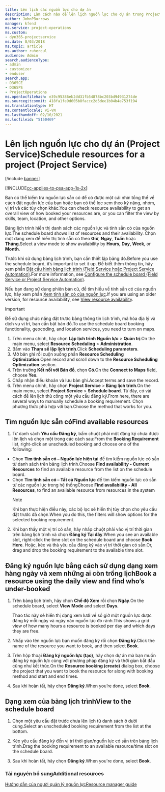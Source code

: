```yaml
---
title: Lên lịch các nguồn lực cho dự án
description: Làm cách nào để lên lịch nguồn lực cho dự án trong Project Service
author: JohnPBurrows
manager: kfend
ms.service: project-operations
ms.custom:
- dyn365-projectservice
ms.date: 8/03/2018
ms.topic: article
ms.author: ruhercul
audience: Admin
search.audienceType:
- admin
- customizer
- enduser
search.app:
- D365CE
- D365PS
- ProjectOperations
ms.openlocfilehash: e39c95386eb2dd31fb54878bc203bd94931274de
ms.sourcegitcommit: 418fa1fe9d605b8faccc2d5dee1b04b4e753f194
ms.translationtype: HT
ms.contentlocale: vi-VN
ms.lasthandoff: 02/10/2021
ms.locfileid: "5150469"
---
```

# <a name="schedule-resources-for-a-project-project-service"></a><span data-ttu-id="fd4fa-103">Lên lịch nguồn lực cho dự án (Project Service)</span><span class="sxs-lookup"><span data-stu-id="fd4fa-103">Schedule resources for a project (Project Service)</span></span>

[!include [banner](../includes/psa-now-project-operations.md)]

[!INCLUDE[cc-applies-to-psa-app-1x-2x](../includes/cc-applies-to-psa-app-1x-2x.md)]

<span data-ttu-id="fd4fa-104">Bạn có thể kiểm tra nguồn lực sẵn có để có được một cái nhìn tổng thể về cách đặt nguồn lực của bạn hoặc bạn có thể lọc xem theo kỹ năng, nhóm, vị trí và các tùy chọn khác.</span><span class="sxs-lookup"><span data-stu-id="fd4fa-104">You can check resource availability to get an overall view of how booked your resources are, or you can filter the view by skills, team, location, and other options.</span></span>  
  
<span data-ttu-id="fd4fa-105">Bảng lịch trình hiển thị danh sách các nguồn lực và tính sẵn có của nguồn lực.</span><span class="sxs-lookup"><span data-stu-id="fd4fa-105">The schedule board shows list of resources and their availability.</span></span> <span data-ttu-id="fd4fa-106">Chọn một dạng xem để hiển thị tính sẵn có theo **Giờ**, **Ngày**, **Tuần** hoặc **Tháng**.</span><span class="sxs-lookup"><span data-stu-id="fd4fa-106">Select a view mode to show availability by **Hours**, **Day**, **Week**, or **Month**.</span></span>  
  
<span data-ttu-id="fd4fa-107">Trước khi sử dụng bảng lịch trình, bạn cần thiết lập bảng đó.</span><span class="sxs-lookup"><span data-stu-id="fd4fa-107">Before you use the schedule board, it’s important to set it up.</span></span> <span data-ttu-id="fd4fa-108">Để biết thêm thông tin, hãy xem phần [Đặt cấu hình bảng lịch trình (Field Service hoặc Project Service Automation)](https://docs.microsoft.com/dynamics365/field-service/configure-schedule-board).</span><span class="sxs-lookup"><span data-stu-id="fd4fa-108">For more information, see [Configure the schedule board (Field Service or Project Service Automation)](https://docs.microsoft.com/dynamics365/field-service/configure-schedule-board).</span></span>
  
<span data-ttu-id="fd4fa-109">Nếu bạn đang sử dụng phiên bản cũ, để tìm hiểu về tính sẵn có của nguồn lực, hãy xem phần [Xem tính sẵn có của nguồn lực](../psa/view-resource-availability.md).</span><span class="sxs-lookup"><span data-stu-id="fd4fa-109">If you are using an older version, for resource availability, see [View resource availability](../psa/view-resource-availability.md).</span></span>  

> [!IMPORTANT]
>  <span data-ttu-id="fd4fa-110">Để sử dụng chức năng đặt trước bảng thông tin lịch trình, mã hóa địa lý và dịch vụ vị trí, bạn cần bật bản đồ.</span><span class="sxs-lookup"><span data-stu-id="fd4fa-110">To use the schedule board booking functionality, geocoding, and location services, you need to turn on maps.</span></span>  
> 
> 1. <span data-ttu-id="fd4fa-111">Trên menu chính, hãy chọn **Lập lịch trình Nguồn lực** > **Quản trị**.</span><span class="sxs-lookup"><span data-stu-id="fd4fa-111">On the main menu, select **Resource Scheduling** > **Administration**.</span></span>  
> 2. <span data-ttu-id="fd4fa-112">Bấm vào **Tham số lập lịch trình**.</span><span class="sxs-lookup"><span data-stu-id="fd4fa-112">Click **Scheduling parameters**.</span></span>  
> 3. <span data-ttu-id="fd4fa-113">Mở bản ghi rồi cuộn xuống phần **Resource Scheduling Optimization**.</span><span class="sxs-lookup"><span data-stu-id="fd4fa-113">Open record and scroll down to the **Resource Scheduling Optimization** section.</span></span>  
> 4. <span data-ttu-id="fd4fa-114">Trên trường **Kết nối với Bản đồ**, chọn **Có**.</span><span class="sxs-lookup"><span data-stu-id="fd4fa-114">On the **Connect to Maps** field, choose **Yes**.</span></span>  
> 5. <span data-ttu-id="fd4fa-115">Chấp nhận điều khoản và lưu bản ghi.</span><span class="sxs-lookup"><span data-stu-id="fd4fa-115">Accept terms and save the record.</span></span>  
> 6. <span data-ttu-id="fd4fa-116">Trên menu chính, hãy chọn **Project Service** > **Bảng lịch trình**.</span><span class="sxs-lookup"><span data-stu-id="fd4fa-116">On the main menu, select **Project Service** > **Schedule board**.</span></span> <span data-ttu-id="fd4fa-117">Từ đây, có vài cách để lên lịch thủ công một yêu cầu đăng ký.</span><span class="sxs-lookup"><span data-stu-id="fd4fa-117">From here, there are several ways to manually schedule a booking requirement.</span></span> <span data-ttu-id="fd4fa-118">Chọn phương thức phù hợp với bạn.</span><span class="sxs-lookup"><span data-stu-id="fd4fa-118">Choose the method that works for you.</span></span>
  
## <a name="find-available-resources"></a><span data-ttu-id="fd4fa-119">Tìm nguồn lực sẵn có</span><span class="sxs-lookup"><span data-stu-id="fd4fa-119">Find available resources</span></span>

1.  <span data-ttu-id="fd4fa-120">Từ danh sách **Yêu cầu Đăng ký**, bấm chuột phải một đăng ký chưa được lên lịch và chọn một trong các cách sau:</span><span class="sxs-lookup"><span data-stu-id="fd4fa-120">From the **Booking Requirement** list, right-click an unscheduled booking and choose one of the following:</span></span>  
  
- <span data-ttu-id="fd4fa-121">Chọn **Tìm tính sẵn có – Nguồn lực hiện tại** để tìm kiếm nguồn lực có sẵn từ danh sách trên bảng lịch trình.</span><span class="sxs-lookup"><span data-stu-id="fd4fa-121">Choose **Find availability - Current Resources** to find an available resource from the list on the schedule board.</span></span>  
- <span data-ttu-id="fd4fa-122">Chọn **Tìm tính sẵn có – Tất cả Nguồn lực** để tìm kiếm nguồn lực có sẵn từ các nguồn lực trong hệ thống</span><span class="sxs-lookup"><span data-stu-id="fd4fa-122">Choose **Find availability - All Resources**, to find an available resource from resources in the system</span></span>  
   > [!NOTE]
   >  <span data-ttu-id="fd4fa-123">Khi bạn thực hiện điều này, các bộ lọc sẽ hiển thị tùy chọn cho yêu cầu đặt trước đã chọn.</span><span class="sxs-lookup"><span data-stu-id="fd4fa-123">When you do this, the filters will show options for the selected booking requirement.</span></span>  
  
2. <span data-ttu-id="fd4fa-124">Khi bạn thấy một vị trí có sẵn, hãy nhấp chuột phải vào vị trí thời gian trên bảng lịch trình và chọn **Đăng ký Tại đây**.</span><span class="sxs-lookup"><span data-stu-id="fd4fa-124">When you see an available slot, right-click the time slot on the schedule board and choose **Book Here**.</span></span> <span data-ttu-id="fd4fa-125">Hoặc, kéo và thả yêu cầu đăng ký vào vị trí thời gian có sẵn.</span><span class="sxs-lookup"><span data-stu-id="fd4fa-125">Or, drag and drop the booking requirement to the available time slot.</span></span>  
  

## <a name="book-a-resource-using-the-daily-view-and-find-whos-under-booked"></a><span data-ttu-id="fd4fa-126">Đăng ký nguồn lực bằng cách sử dụng dạng xem hàng ngày và xem những ai còn trống lịch</span><span class="sxs-lookup"><span data-stu-id="fd4fa-126">Book a resource using the daily view and find who’s under-booked</span></span>
  
1.  <span data-ttu-id="fd4fa-127">Trên bảng lịch trình, hãy chọn **Chế độ Xem** rồi chọn **Ngày**.</span><span class="sxs-lookup"><span data-stu-id="fd4fa-127">On the schedule board, select **View Mode** and select **Days**.</span></span>  
  
    <span data-ttu-id="fd4fa-128">Thao tác này sẽ hiển thị dạng xem lưới về số giờ một nguồn lực được đăng ký mỗi ngày và ngày nào nguồn lực đó rảnh.</span><span class="sxs-lookup"><span data-stu-id="fd4fa-128">This shows a grid view of how many hours a resource is booked per day and which days they are free.</span></span>  
  
2.  <span data-ttu-id="fd4fa-129">Nhấp vào tên nguồn lực bạn muốn đăng ký rồi chọn **Đăng ký**.</span><span class="sxs-lookup"><span data-stu-id="fd4fa-129">Click the name of the resource you want to book, and then select **Book**.</span></span>  
  
3.  <span data-ttu-id="fd4fa-130">Trên hộp thoại **Đăng ký nguồn lực (tạo)**, hãy chọn dự án mà bạn muốn đăng ký nguồn lực cùng với phương pháp đăng ký và thời gian bắt đầu cũng như kết thúc.</span><span class="sxs-lookup"><span data-stu-id="fd4fa-130">On the **Resource booking (create)** dialog box, choose the project that you want to book the resource for along with booking method and start and end times.</span></span>  
  
4.  <span data-ttu-id="fd4fa-131">Sau khi hoàn tất, hãy chọn **Đăng ký**.</span><span class="sxs-lookup"><span data-stu-id="fd4fa-131">When you’re done, select **Book**.</span></span>  
  
## <a name="view-to-the-schedule-board"></a><span data-ttu-id="fd4fa-132">Dạng xem của bảng lịch trình</span><span class="sxs-lookup"><span data-stu-id="fd4fa-132">View to the schedule board</span></span>
  
1.  <span data-ttu-id="fd4fa-133">Chọn một yêu cầu đặt trước chưa lên lịch từ danh sách ở dưới cùng.</span><span class="sxs-lookup"><span data-stu-id="fd4fa-133">Select an unscheduled booking requirement from the list at the bottom.</span></span>  
  
2.  <span data-ttu-id="fd4fa-134">Kéo yêu cầu đăng ký đến vị trí thời gian/nguồn lực có sẵn trên bảng lịch trình.</span><span class="sxs-lookup"><span data-stu-id="fd4fa-134">Drag the booking requirement to an available resource/time slot on the schedule board.</span></span>  
  
3.  <span data-ttu-id="fd4fa-135">Sau khi hoàn tất, hãy chọn **Đăng ký**.</span><span class="sxs-lookup"><span data-stu-id="fd4fa-135">When you're done, select **Book**.</span></span>  
  
### <a name="additional-resources"></a><span data-ttu-id="fd4fa-136">Tài nguyên bổ sung</span><span class="sxs-lookup"><span data-stu-id="fd4fa-136">Additional resources</span></span>  
 [<span data-ttu-id="fd4fa-137">Hướng dẫn của người quản lý nguồn lực</span><span class="sxs-lookup"><span data-stu-id="fd4fa-137">Resource manager guide</span></span>](../psa/resource-manager-guide.md)
